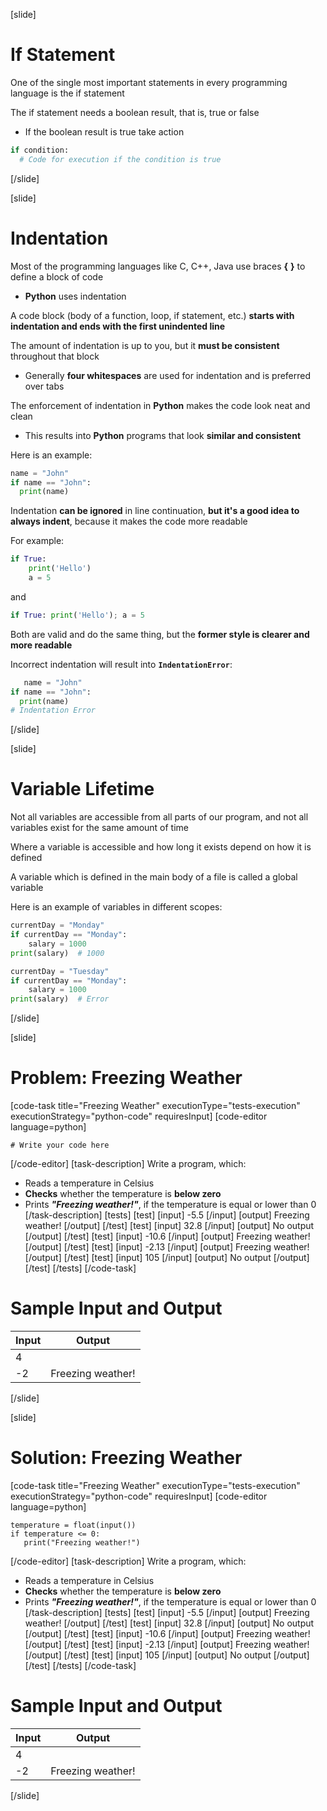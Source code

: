 [slide]
# If Statement
One of the single most important statements in every programming language is the if statement

The if statement needs a boolean result, that is, true or false
  * If the boolean result is true take action 

```python
if condition:
  # Code for execution if the condition is true
```
[/slide]

[slide]
# Indentation
Most of the programming languages like C, C++, Java use braces **\{** **\}** to define a block of code
  * **Python** uses indentation

A code block (body of a function, loop, if statement, etc.) **starts with indentation and ends with the first unindented line**

The amount of indentation is up to you, but it **must be consistent** throughout that block
  * Generally **four whitespaces** are used for indentation and is preferred over tabs 

The enforcement of indentation in **Python** makes the code look neat and clean
  * This results into **Python** programs that look **similar and consistent**

Here is an example:
```python
name = "John"
if name == "John": 
  print(name)
```

Indentation **can be ignored** in line continuation, **but it's a good idea to always indent**, because it makes the code more readable

For example:
```python
if True:
    print('Hello')
    a = 5
```

and

```python
if True: print('Hello'); a = 5
```

Both are valid and do the same thing, but the **former style is clearer and more readable**

Incorrect indentation will result into **`IndentationError`**:
```python
   name = "John"
if name == "John": 
  print(name)
# Indentation Error
```
[/slide]

[slide]
# Variable Lifetime
Not all variables are accessible from all parts of our program, and not all variables exist for the same amount of time

Where a variable is accessible and how long it exists depend on how it is defined

A variable which is defined in the main body of a file is called a global variable

Here is an example of variables in different scopes:
```python
currentDay = "Monday"
if currentDay == "Monday":
    salary = 1000
print(salary)  # 1000
```

```python
currentDay = "Tuesday" 
if currentDay == "Monday":
    salary = 1000
print(salary)  # Error
```
[/slide]

[slide]
# Problem: Freezing Weather
[code-task title="Freezing Weather" executionType="tests-execution" executionStrategy="python-code" requiresInput]
[code-editor language=python]
```
# Write your code here
```
[/code-editor]
[task-description]
Write a program, which:

* Reads a temperature in Celsius
* **Checks** whether the temperature is **below zero**
* Prints ***"Freezing weather!"***, if the temperature is equal or lower than 0
[/task-description]
[tests]
[test]
[input]
-5.5
[/input]
[output]
Freezing weather!
[/output]
[/test]
[test]
[input]
32.8
[/input]
[output]
No output
[/output]
[/test]
[test]
[input]
-10.6
[/input]
[output]
Freezing weather!
[/output]
[/test]
[test]
[input]
-2.13
[/input]
[output]
Freezing weather!
[/output]
[/test]
[test]
[input]
105
[/input]
[output]
No output
[/output]
[/test]
[/tests]
[/code-task]
# Sample Input and Output
|Input|Output|
|-----|------|
|4||
|-2|Freezing weather!|
[/slide]

[slide]
# Solution: Freezing Weather
[code-task title="Freezing Weather" executionType="tests-execution" executionStrategy="python-code" requiresInput]
[code-editor language=python]
```
temperature = float(input())
if temperature <= 0:
   print("Freezing weather!")
```
[/code-editor]
[task-description]
Write a program, which:

* Reads a temperature in Celsius
* **Checks** whether the temperature is **below zero**
* Prints ***"Freezing weather!"***, if the temperature is equal or lower than 0
[/task-description]
[tests]
[test]
[input]
-5.5
[/input]
[output]
Freezing weather!
[/output]
[/test]
[test]
[input]
32.8
[/input]
[output]
No output
[/output]
[/test]
[test]
[input]
-10.6
[/input]
[output]
Freezing weather!
[/output]
[/test]
[test]
[input]
-2.13
[/input]
[output]
Freezing weather!
[/output]
[/test]
[test]
[input]
105
[/input]
[output]
No output
[/output]
[/test]
[/tests]
[/code-task]
# Sample Input and Output
|Input|Output|
|-----|------|
|4||
|-2|Freezing weather!|
[/slide]
